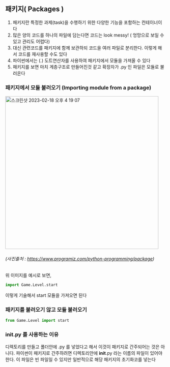 ## 패키지( Packages )
1. 패키지란 특정한 과제(task)을 수행하기 위한 다양한 기능을 포함하는 컨테이너이다 
2. 많은 양의 코드를 하나의 파일에 담는다면 코드는 look messy! ( 엉망으로 보일 수 있고 관리도 어렵다)
3. 대신 관련코드를 패키지에 함께 보관하되 코드을 여러 파일로 분리한다. 이렇게 해서 코드를 재사용할 수도 있다
4. 파이썬에서는 (.) 도트연산자를 사용하여 패키지에서 모듈을 가져올 수 있다
5. 패키지를 보면 마치 계층구조로 만들어진것 같고 확장자가 .py 인 파일은 모듈로 불러온다


### 패키지에서 모듈 불러오기 (Importing module from a package)

   <img width="481" alt="스크린샷 2023-02-18 오후 4 19 07" src="https://user-images.githubusercontent.com/48478079/219850054-33783a32-262f-4e6b-a3c2-f915d48cb64a.png">


###### (사진출처 : https://www.programiz.com/python-programming/package)

위 이미지를 예시로 보면, 
``` python
import Game.Level.start
```
이렇게 기술해서 start 모듈을 가져오면 된다

### 패키지를 불러오기 않고 모듈 불러오기

``` python
from Game.Level import start
```

### __init__.py 를 사용하는 이유
디렉토리를 만들고 폴더안에 .py 를 넣었다고 해서 이것이 패키지로 간주되어는 것은 아니다. 파이썬이 패키지로 간주하려면 디렉토리안에 __init__.py 라는 이름의 파일이 있어야 한다. 이 파일은 빈 파일일 수 있지만 일반적으로 해당 패키지의 초기화코를 넣는다



``` python

```


``` python

```
